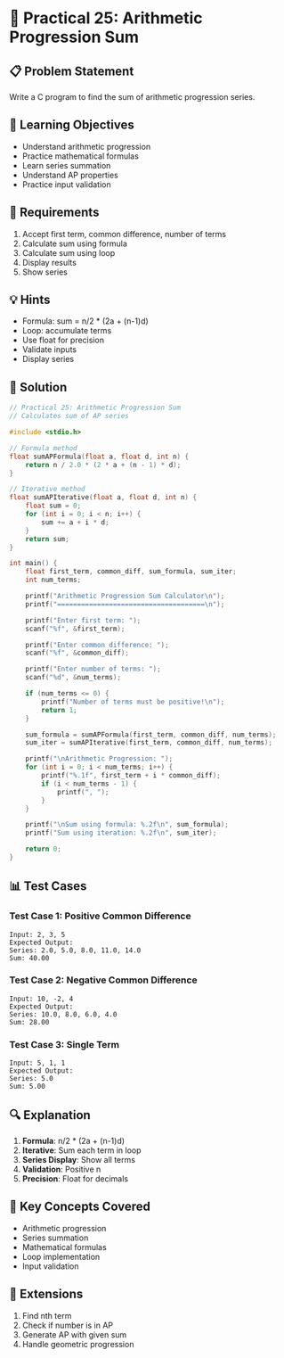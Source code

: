# 🎯 Practical 25: Arithmetic Progression Sum

## 📋 Problem Statement

Write a C program to find the sum of arithmetic progression series.

## 🎯 Learning Objectives

- Understand arithmetic progression
- Practice mathematical formulas
- Learn series summation
- Understand AP properties
- Practice input validation

## 📝 Requirements

1. Accept first term, common difference, number of terms
2. Calculate sum using formula
3. Calculate sum using loop
4. Display results
5. Show series

## 💡 Hints

- Formula: sum = n/2 * (2a + (n-1)d)
- Loop: accumulate terms
- Use float for precision
- Validate inputs
- Display series

## 🔧 Solution

```c
// Practical 25: Arithmetic Progression Sum
// Calculates sum of AP series

#include <stdio.h>

// Formula method
float sumAPFormula(float a, float d, int n) {
    return n / 2.0 * (2 * a + (n - 1) * d);
}

// Iterative method
float sumAPIterative(float a, float d, int n) {
    float sum = 0;
    for (int i = 0; i < n; i++) {
        sum += a + i * d;
    }
    return sum;
}

int main() {
    float first_term, common_diff, sum_formula, sum_iter;
    int num_terms;

    printf("Arithmetic Progression Sum Calculator\n");
    printf("=====================================\n");

    printf("Enter first term: ");
    scanf("%f", &first_term);

    printf("Enter common difference: ");
    scanf("%f", &common_diff);

    printf("Enter number of terms: ");
    scanf("%d", &num_terms);

    if (num_terms <= 0) {
        printf("Number of terms must be positive!\n");
        return 1;
    }

    sum_formula = sumAPFormula(first_term, common_diff, num_terms);
    sum_iter = sumAPIterative(first_term, common_diff, num_terms);

    printf("\nArithmetic Progression: ");
    for (int i = 0; i < num_terms; i++) {
        printf("%.1f", first_term + i * common_diff);
        if (i < num_terms - 1) {
            printf(", ");
        }
    }

    printf("\nSum using formula: %.2f\n", sum_formula);
    printf("Sum using iteration: %.2f\n", sum_iter);

    return 0;
}
```

## 📊 Test Cases

### Test Case 1: Positive Common Difference
```
Input: 2, 3, 5
Expected Output:
Series: 2.0, 5.0, 8.0, 11.0, 14.0
Sum: 40.00
```

### Test Case 2: Negative Common Difference
```
Input: 10, -2, 4
Expected Output:
Series: 10.0, 8.0, 6.0, 4.0
Sum: 28.00
```

### Test Case 3: Single Term
```
Input: 5, 1, 1
Expected Output:
Series: 5.0
Sum: 5.00
```

## 🔍 Explanation

1. **Formula**: n/2 * (2a + (n-1)d)
2. **Iterative**: Sum each term in loop
3. **Series Display**: Show all terms
4. **Validation**: Positive n
5. **Precision**: Float for decimals

## 🎯 Key Concepts Covered

- Arithmetic progression
- Series summation
- Mathematical formulas
- Loop implementation
- Input validation

## 🚀 Extensions

1. Find nth term
2. Check if number is in AP
3. Generate AP with given sum
4. Handle geometric progression